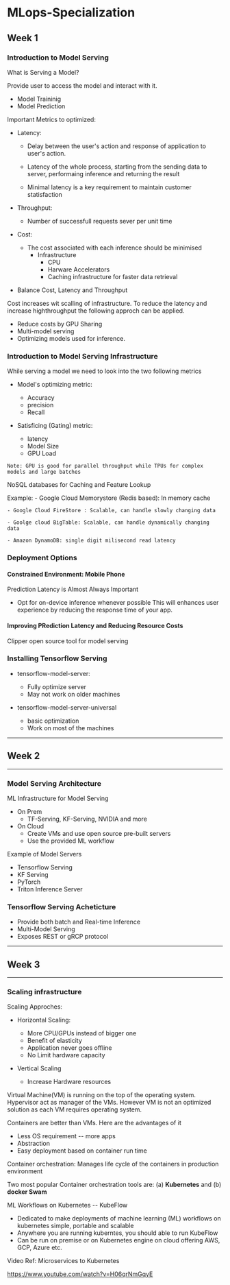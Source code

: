 # MLops-Specialization
## Week 1
### Introduction to Model Serving
What is Serving a Model?

Provide user to access the model and interact with it.

- Model Traininig
- Model Prediction


Important Metrics to optimized:

- Latency:
    - Delay between the user's action and response of application to user's action.
    
    - Latency of the whole process, starting from the sending data to server, performaing inference and returning the result
    
    - Minimal latency is a key requirement to maintain customer statisfaction

- Throughput: 
    - Number of successfull requests sever per unit time

- Cost:
    - The cost associated with each inference should be minimised
        - Infrastructure
            - CPU
            - Harware Accelerators
            - Caching infrastructure for faster data retrieval


- Balance Cost, Latency and Throughput
  
Cost increases wit scalling of infrastructure. 
To reduce the latency and increase highthroughput the following approch can be applied.
 - Reduce costs by GPU Sharing
 - Multi-model serving
 - Optimizing models used for inference. 


### Introduction to Model Serving Infrastructure
While serving a model we need to look into the two following metrics
- Model's optimizing metric:
    - Accuracy
    - precision
    - Recall

- Satisficing (Gating) metric:
    - latency
    - Model Size
    - GPU Load

    
`Note: GPU is good for parallel throughput while TPUs for complex models and large batches`

NoSQL databases for Caching and Feature Lookup

Example:
    - Google Cloud Memorystore (Redis based): In memory cache

    - Google Cloud FireStore : Scalable, can handle slowly changing data

    - Goolge cloud BigTable: Scalable, can handle dynamically changing data

    - Amazon DynamoDB: single digit milisecond read latency

### Deployment Options

#### Constrained Environment: Mobile Phone
Prediction Latency is Almost Always Important
- Opt for on-device inference whenever possible
    This will enhances user experience by reducing the response time of your app.

#### Improving PRediction Latency and Reducing Resource Costs

Clipper open source tool for model serving

### Installing Tensorflow Serving

- tensorflow-model-server: 
    - Fully optimize server
    -  May not work on older machines

- tensorflow-model-server-universal
    - basic optimization 
    - Work on most of the machines

---    
## Week 2
---
### Model Serving Architecture
ML Infrastructure for Model Serving
    
- On Prem
    - TF-Serving, KF-Serving, NVIDIA and more
- On Cloud
    - Create VMs and use open source pre-built servers
    - Use the provided ML workflow

Example of Model Servers
 - Tensorflow Serving
 - KF Serving
 - PyTorch
 - Triton Inference Server

 ### Tensorflow Serving Acheticture
 - Provide both batch and Real-time Inference
 - Multi-Model Serving
 - Exposes REST or gRCP protocol
 

----
## Week 3
----

### Scaling infrastructure

Scaling Approches:
- Horizontal Scaling:
    - More CPU/GPUs instead of bigger one
    - Benefit of elasticity
    - Application never goes offline
    - No Limit hardware capacity

- Vertical Scaling
    - Increase Hardware resources


Virtual Machine(VM) is running on the top of the operating system. Hypervisor act as manager of the VMs. However VM is not an optimized solution as each VM requires operating system.

Containers are better than VMs. Here are the advantages of it
- Less OS requirement -- more apps
- Abstraction
- Easy deployment based on container run time

Container orchestration: Manages life cycle of the containers in production environment

Two most popular Container orchestration tools are: (a) __Kubernetes__ and (b) __docker Swam__


ML Workflows on Kubernetes -- KubeFlow
- Dedicated to make deployments of machine learning (ML) workflows on kubernetes simple, portable and scalable
- Anywhere you are running kuberntes, you should able to run KubeFlow
- Can be run on premise or on Kubernetes engine on cloud offering AWS, GCP, Azure etc.


 Video Ref: Microservices to Kubernetes
 
 https://www.youtube.com/watch?v=H06qrNmGqyE

